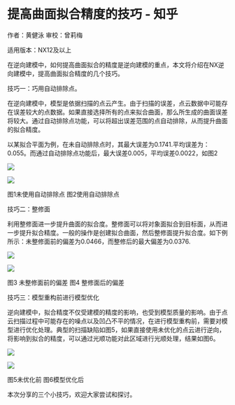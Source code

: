 # 提高曲面拟合精度的技巧 - 知乎
作者：黄健泳 审校：曾莉梅

适用版本：NX12及以上

在逆向建模中，如何提高曲面拟合的精度是逆向建模的重点，本文将介绍在NX逆向建模中，提高曲面拟合精度的几个技巧。

技巧一：巧用自动排除点。

在逆向建模中，模型是依据扫描的点云产生。由于扫描的误差，点云数据中可能存在误差较大的点数据。如果直接选择所有的点来拟合曲面，那么所生成的曲面误差将较大。通过自动排除点功能，可以将超出误差范围的点自动排除，从而提升曲面的拟合精度。

以某拟合平面为例，在未自动排除点时，其最大误差为0.1741.平均误差为：0.055。而通过自动排除点功能后，最大误差0.005，平均误差0.0022，如图2

![](https://pic4.zhimg.com/v2-a2f6c3b28ffad4985487ae7f0a1737cb_b.jpg)

![](https://pic2.zhimg.com/v2-b593bc6d34529ab6c691a85cac46ffd1_b.jpg)

图1未使用自动排除点 图2使用自动排除点

技巧二：整修面

利用整修面进一步提升曲面的拟合度。整修面可以将对象面拟合到目标面，从而进一步提升拟合精度。一般的操作是创建拟合曲面，然后整修面提升拟合度。如下例所示：未整修面前的偏差为0.0466，而整修后的最大偏差为0.0376.

![](https://pic3.zhimg.com/v2-abbbfa94d0afe04066206c99e31f9096_b.jpg)

![](https://pic1.zhimg.com/v2-76a28a9b5e227a1dad7cdfd51145b38c_b.jpg)

图3 未整修面前的偏差 图4 整修面后的偏差

技巧三：模型重构前进行模型优化

逆向建模中，拟合精度不仅受建模的精度的影响，也受到模型质量的影响。由于点云扫描过程中可能存在的噪点以及凹凸不平的情况，在进行模型重构前，需要对模型进行优化处理。典型的扫描缺陷如图5，如果直接使用未优化的点云进行逆向，将影响到拟合的精度，可以通过光顺功能对此区域进行光顺处理，结果如图6。

![](https://pic1.zhimg.com/v2-4af42a8d6d7c35f350fbc9b244c674b0_b.jpg)

![](https://pic2.zhimg.com/v2-bb5f292d3c5d56f928bc53183ce72509_b.jpg)

图5未优化前 图6模型优化后

本次分享的三个小技巧，欢迎大家尝试和探讨。